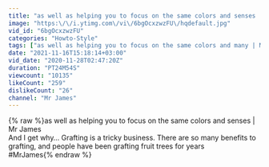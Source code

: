 ```yaml
---
title: "as well as helping you to focus on the same colors and senses | Mr James"
image: "https:\/\/i.ytimg.com\/vi\/6bgOcxzwzFU\/hqdefault.jpg"
vid_id: "6bgOcxzwzFU"
categories: "Howto-Style"
tags: ["as well as helping you to focus on the same colors and many | Mr James","as well as helping you to focus on the same colors and and | Mr James","as well as helping you to focus on the same colors and been | Mr James"]
date: "2021-11-16T15:18:14+03:00"
vid_date: "2020-11-28T02:47:20Z"
duration: "PT24M54S"
viewcount: "10135"
likeCount: "259"
dislikeCount: "26"
channel: "Mr James"
---
```

{% raw %}as well as helping you to focus on the same colors and senses | Mr James<br /> And I get why… Grafting is a tricky business. There are so many benefits to grafting, and people have been grafting fruit trees for years<br />#MrJames{% endraw %}
